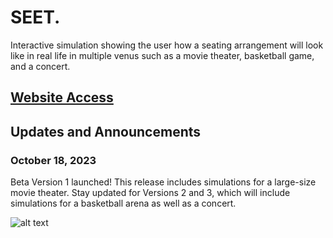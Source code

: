 # SEET.
Interactive simulation showing the user how a seating arrangement will look like in real life in multiple venus such as a movie theater, basketball game, and a concert. 

## [Website Access](https://simmer.io/@Neelov/seet) 

## Updates and Announcements

### October 18, 2023
Beta Version 1 launched! This release includes simulations for a large-size movie theater. Stay updated for Versions 2 and 3, which will include simulations for a basketball arena as well as a concert. 

![alt text](<img width="1031" alt="Screenshot 2023-10-18 at 11 18 57 AM" src="https://github.com/Neelov12/SEET./assets/121204601/78480148-f104-4e17-9373-3a6f142889fe">
)
